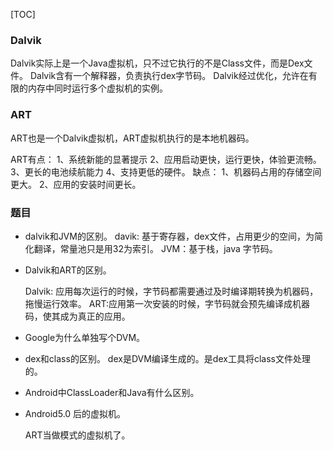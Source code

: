 [TOC]

### Dalvik

Dalvik实际上是一个Java虚拟机，只不过它执行的不是Class文件，而是Dex文件。
Dalvik含有一个解释器，负责执行dex字节码。
Dalvik经过优化，允许在有限的内存中同时运行多个虚拟机的实例。

### ART

ART也是一个Dalvik虚拟机，ART虚拟机执行的是本地机器码。

ART有点：
1、系统新能的显著提示
2、应用启动更快，运行更快，体验更流畅。
3、更长的电池续航能力
4、支持更低的硬件。
缺点：
1、机器码占用的存储空间更大。
2、应用的安装时间更长。

### 题目

* dalvik和JVM的区别。
  davik: 基于寄存器，dex文件，占用更少的空间，为简化翻译，常量池只是用32为索引。
  JVM：基于栈，java 字节码。
* Dalvik和ART的区别。

  Dalvik: 应用每次运行的时候，字节码都需要通过及时编译期转换为机器码，拖慢运行效率。
  ART:应用第一次安装的时候，字节码就会预先编译成机器码，使其成为真正的应用。

* Google为什么单独写个DVM。

* dex和class的区别。
  dex是DVM编译生成的。是dex工具将class文件处理的。

* Android中ClassLoader和Java有什么区别。
* Android5.0 后的虚拟机。

  ART当做模式的虚拟机了。




